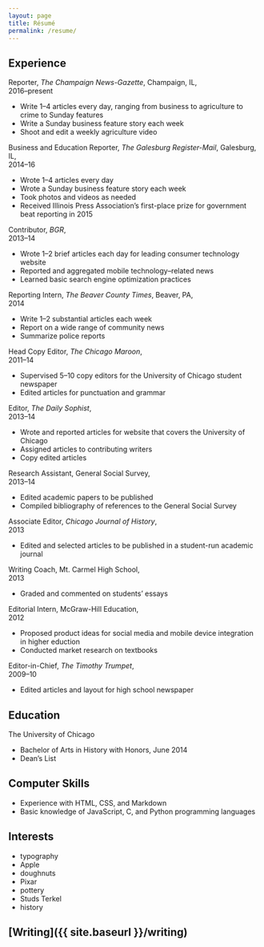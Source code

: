 ```yaml
---
layout: page
title: Résumé
permalink: /resume/
---
```


## Experience

Reporter, _The Champaign News-Gazette_, Champaign, IL,  
2016–present

- Write 1–4 articles every day, ranging from business to agriculture to crime to Sunday features
- Write a Sunday business feature story each week
- Shoot and edit a weekly agriculture video

Business and Education Reporter, _The Galesburg Register-Mail_, Galesburg, IL,  
2014–16

- Wrote 1–4 articles every day
- Wrote a Sunday business feature story each week
- Took photos and videos as needed
- Received Illinois Press Association’s first-place prize for government beat reporting in 2015 

Contributor, _BGR_,  
2013–14

- Wrote 1–2 brief articles each day for leading consumer technology website
- Reported and aggregated mobile technology–related news
- Learned basic search engine optimization practices

Reporting Intern, _The Beaver County Times_, Beaver, PA,  
2014

- Write 1–2 substantial articles each week
- Report on a wide range of community news
- Summarize police reports

Head Copy Editor, _The Chicago Maroon_,  
2011–14

- Supervised 5–10 copy editors for the University of Chicago student newspaper
- Edited articles for punctuation and grammar

Editor, _The Daily Sophist_,  
2013–14

- Wrote and reported articles for website that covers the University of Chicago
- Assigned articles to contributing writers
- Copy edited articles

Research Assistant, General Social Survey,  
2013–14

- Edited academic papers to be published
- Compiled bibliography of references to the General Social Survey

Associate Editor, _Chicago Journal of History_,  
2013

- Edited and selected articles to be published in a student-run academic journal

Writing Coach, Mt. Carmel High School,  
2013

- Graded and commented on students’ essays

Editorial Intern, McGraw-Hill Education,  
2012

- Proposed product ideas for social media and mobile device integration in higher eduction
- Conducted market research on textbooks

Editor-in-Chief, _The Timothy Trumpet_,  
2009–10

- Edited articles and layout for high school newspaper

## Education

The University of Chicago

- Bachelor of Arts in History with Honors, June 2014
- Dean’s List

## Computer Skills

- Experience with HTML, CSS, and Markdown
- Basic knowledge of JavaScript, C, and Python programming languages

## Interests

- typography
- Apple
- doughnuts
- Pixar
- pottery
- Studs Terkel
- history

## [Writing]({{ site.baseurl }}/writing)